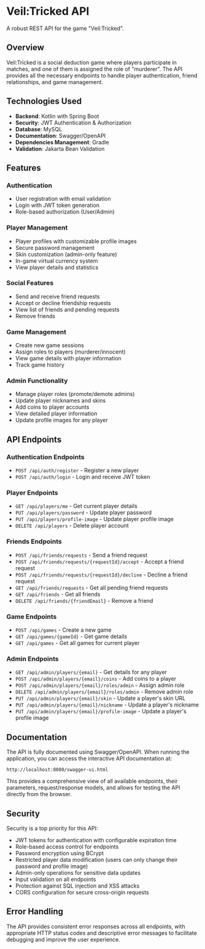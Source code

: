 # Veil:Tricked API

A robust REST API for the game "Veil:Tricked".

## Overview

Veil:Tricked is a social deduction game where players participate in matches, and one of them is assigned the role of "murderer". The API provides all the necessary endpoints to handle player authentication, friend relationships, and game management.

## Technologies Used

- **Backend**: Kotlin with Spring Boot
- **Security**: JWT Authentication & Authorization
- **Database**: MySQL
- **Documentation**: Swagger/OpenAPI
- **Dependencies Management**: Gradle
- **Validation**: Jakarta Bean Validation

## Features

### Authentication
- User registration with email validation
- Login with JWT token generation
- Role-based authorization (User/Admin)

### Player Management
- Player profiles with customizable profile images
- Secure password management
- Skin customization (admin-only feature)
- In-game virtual currency system
- View player details and statistics

### Social Features
- Send and receive friend requests
- Accept or decline friendship requests
- View list of friends and pending requests
- Remove friends

### Game Management
- Create new game sessions
- Assign roles to players (murderer/innocent)
- View game details with player information
- Track game history

### Admin Functionality
- Manage player roles (promote/demote admins)
- Update player nicknames and skins
- Add coins to player accounts
- View detailed player information
- Update profile images for any player

## API Endpoints

### Authentication Endpoints
- `POST /api/auth/register` - Register a new player
- `POST /api/auth/login` - Login and receive JWT token

### Player Endpoints
- `GET /api/players/me` - Get current player details
- `PUT /api/players/password` - Update player password
- `PUT /api/players/profile-image` - Update player profile image
- `DELETE /api/players` - Delete player account

### Friends Endpoints
- `POST /api/friends/requests` - Send a friend request
- `POST /api/friends/requests/{requestId}/accept` - Accept a friend request
- `POST /api/friends/requests/{requestId}/decline` - Decline a friend request
- `GET /api/friends/requests` - Get all pending friend requests
- `GET /api/friends` - Get all friends
- `DELETE /api/friends/{friendEmail}` - Remove a friend

### Game Endpoints
- `POST /api/games` - Create a new game
- `GET /api/games/{gameId}` - Get game details
- `GET /api/games` - Get all games for current player

### Admin Endpoints
- `GET /api/admin/players/{email}` - Get details for any player
- `POST /api/admin/players/{email}/coins` - Add coins to a player
- `POST /api/admin/players/{email}/roles/admin` - Assign admin role
- `DELETE /api/admin/players/{email}/roles/admin` - Remove admin role
- `PUT /api/admin/players/{email}/skin` - Update a player's skin URL
- `PUT /api/admin/players/{email}/nickname` - Update a player's nickname
- `PUT /api/admin/players/{email}/profile-image` - Update a player's profile image

## Documentation

The API is fully documented using Swagger/OpenAPI. When running the application, you can access the interactive API documentation at:
```
http://localhost:8080/swagger-ui.html
```

This provides a comprehensive view of all available endpoints, their parameters, request/response models, and allows for testing the API directly from the browser.

## Security

Security is a top priority for this API:

- JWT tokens for authentication with configurable expiration time
- Role-based access control for endpoints
- Password encryption using BCrypt
- Restricted player data modification (users can only change their password and profile image)
- Admin-only operations for sensitive data updates
- Input validation on all endpoints
- Protection against SQL injection and XSS attacks
- CORS configuration for secure cross-origin requests

## Error Handling

The API provides consistent error responses across all endpoints, with appropriate HTTP status codes and descriptive error messages to facilitate debugging and improve the user experience.